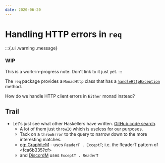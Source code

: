 ```yaml
---
date: 2020-06-20
---
```


# Handling HTTP errors in `req`

:::{.ui .warning .message}
### WIP
This is a work-in-progress note. Don't link to it just yet.
:::

The `req` package provides a `MonadHttp` class that has a [`handleHttpException`](https://hackage.haskell.org/package/req-3.2.0/docs/Network-HTTP-Req.html#v:handleHttpException) method.  

How do we handle HTTP client errors in `Either` monad instead?

## Trail

* Let's just see what other Haskellers have written. [GitHub code search](https://github.com/search?l=Haskell&q=handleHttpException+MonadHttp&type=Code).
  * A lot of them just `throwIO` which is useless for our purposes.
  * Tack on a `throwError` to the query to narrow down to the more interesting matches.
  * [eg: GraphiteM](https://github.com/AdamJKing/aphrograph/blob/7c48ef458bd8a177623e6d9f38b727872874680b/src/Graphite.hs#L51) - uses `ReaderT . ExceptT`; i.e. the ReaderT pattern of <fca6b335?cf>
  * and [DiscordM](https://github.com/cronokirby/funky-hs/blob/42e35c7c67b9051c1d28ddfdf64f3e4e34e67b9f/src/Network/Funky/Types.hs#L47) uses `ExceptT . ReaderT` 
